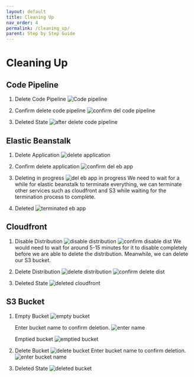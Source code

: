 ```yaml
---
layout: default
title: Cleaning Up
nav_order: 4
permalink: /cleaning_up/
parent: Step by Step Guide
---
```


# Cleaning Up

## Code Pipeline

1. Delete Code Pipeline
   ![Code pipeline](../../assets/clean/1.png)

2. Confirm delete code pipeline 
   ![confirm del code pipeline](../../assets/clean/2.png)

3. Deleted State
   ![after delete code pipeline](../../assets/clean/3.png)

## Elastic Beanstalk

1. Delete Application
   ![delete application](../../assets/clean/4.png)

2. Confirm delete application
   ![confirm del eb app](../../assets/clean/5.png)

3. Deleting in progress
   ![del eb app in progress](../../assets/clean/6.png)
   We need to wait for a while for elastic beanstalk to terminate everything, we can terminate other services such as cloudfront and S3 while waiting for the termination process to complete.

4. Deleted
   ![terminated eb app](../../assets/clean/7.png)

## Cloudfront

1. Disable Distribution
   ![disable distribution](../../assets/clean/8.png)
   ![confirm disable dist](../../assets/clean/9.png)
   We would need to wait for around 5-15 minutes for it to disable completely before we are able to delete the distribution. Meanwhile, we can delete our S3 bucket.

2. Delete Distribution
   ![delete distribution](../../assets/clean/16.png)
   ![confirm delete dist](../../assets/clean/17.png)
3. Deleted State
   ![deleted cloudfront](../../assets/clean/18.png)

## S3 Bucket
 
1. Empty Bucket
   ![empty bucket](../../assets/clean/10.png)
   
   Enter bucket name to confirm deletion.
   ![enter name](../../assets/clean/11.png)

   Emptied bucket
   ![emptied bucket](../../assets/clean/12.png)
2. Delete Bucket
   ![delete bucket](../../assets/clean/13.png)
   Enter bucket name to confirm deletion.
   ![enter bucket name](../../assets/clean/14.png)
3. Deleted State
   ![deleted bucket](../../assets/clean/15.png)